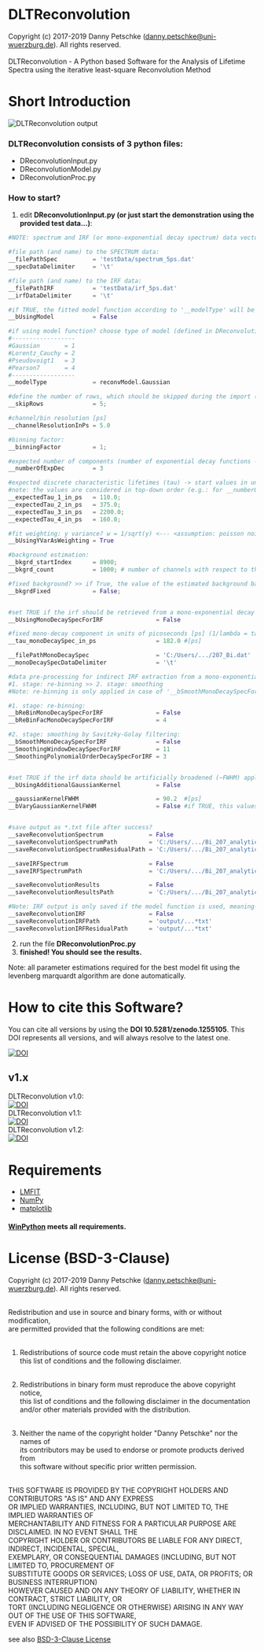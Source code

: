 # DLTReconvolution
Copyright (c) 2017-2019 Danny Petschke (danny.petschke@uni-wuerzburg.de). All rights reserved.<br><br>
DLTReconvolution - A Python based Software for the Analysis of Lifetime Spectra using the iterative least-square Reconvolution Method

# Short Introduction

![DLTReconvolution output](/testData/demo.png)

### DLTReconvolution consists of 3 python files:

- DReconvolutionInput.py
- DReconvolutionModel.py
- DReconvolutionProc.py

### How to start?

1. edit <b>DReconvolutionInput.py (or just start the demonstration using the provided test data...)</b>:

```python
#NOTE: spectrum and IRF (or mono-exponential decay spectrum) data vectors require equal length!

#file path (and name) to the SPECTRUM data:
__filePathSpec          = 'testData/spectrum_5ps.dat'
__specDataDelimiter     = '\t'

#file path (and name) to the IRF data:
__filePathIRF           = 'testData/irf_5ps.dat'
__irfDataDelimiter      = '\t'

#if TRUE, the fitted model function according to '__modelType' will be used as IRF data
__bUsingModel           = False

#if using model function? choose type of model (defined in DReconvolutionModel.py):
#------------------
#Gaussian       = 1
#Lorentz_Cauchy = 2
#Pseudovoigt1   = 3
#Pearson7       = 4
#------------------
__modelType             = reconvModel.Gaussian

#define the number of rows, which should be skipped during the import (e.g. for ignoring the header entries):
__skipRows              = 5;

#channel/bin resolution [ps]
__channelResolutionInPs = 5.0

#binning factor:
__binningFactor         = 1;

#expected number of components (number of exponential decay functions - LIMITED to MAX: 4):
__numberOfExpDec        = 3

#expected discrete characteristic lifetimes (tau) -> start values in units of picoseconds [ps]
#note: the values are considered in top-down order (e.g.: for __numberOfExpDec = 2 --> __expectedTau_1_in_ps AND __expectedTau_2_in_ps are considered)
__expectedTau_1_in_ps   = 110.0;
__expectedTau_2_in_ps   = 375.0;
__expectedTau_3_in_ps   = 2200.0;
__expectedTau_4_in_ps   = 160.0;

#fit weighting: y variance? w = 1/sqrt(y) <--- <assumption: poisson noise> otherwise the weighting is equally distributed: w = 1.0
__bUsingYVarAsWeighting = True

#background estimation:
__bkgrd_startIndex      = 8900;
__bkgrd_count           = 1000; # number of channels with respect to the 'startIndex'

#fixed background? >> if True, the value of the estimated background based on the calculated mean [__bkgrd_startIndex:__bkgrd_startIndex + __bkgrd_count] will be used
__bkgrdFixed            = False;


#set TRUE if the irf should be retrieved from a mono-exponential decay spectrum such as well annealed metals (Al, Fe, ..) or the 207-Bi isotope using the 'graphical deconvolution' technique presented by Koechlin & Raviart (1964) (in this case, the IRF data will be ignored):
__bUsingMonoDecaySpecForIRF               = False

#fixed mono-decay component in units of picoseconds [ps] (1/lambda = tau):
__tau_monoDecaySpec_in_ps                 = 182.0 #[ps]

__filePathMonoDecaySpec                   = 'C:/Users/.../207_Bi.dat'
__monoDecaySpecDataDelimiter              = '\t'

#data pre-processing for indirect IRF extraction from a mono-exponential decay spectrum using the 'graphical deconvolution' technique presented by Koechlin & Raviart (1964):
#1. stage: re-binning >> 2. stage: smoothing
#Note: re-binning is only applied in case of '__bSmoothMonoDecaySpecForIRF = True'

#1. stage: re-binning:
__bReBinMonoDecaySpecForIRF               = False
__bReBinFacMonoDecaySpecForIRF            = 4

#2. stage: smoothing by Savitzky-Golay filtering:
__bSmoothMonoDecaySpecForIRF              = False
__SmoothingWindowDecaySpecForIRF          = 11
__SmoothingPolynomialOrderDecaySpecForIRF = 3


#set TRUE if the irf data should be artificially broadened (~FWHM) applying an additional convolution using a Gaussian kernel (e.g. for compensation of energy differences)
__bUsingAdditionalGaussianKernel          = False

__gaussianKernelFWHM                      = 90.2  #[ps]
__bVaryGaussianKernelFWHM                 = False #if TRUE, this values will be used a an additional fitting parameter


#save output as *.txt file after success?
__saveReconvolutionSpectrum             = False
__saveReconvolutionSpectrumPath         = 'C:/Users/.../Bi_207_analytical_additionalConvKernel_fitdata.txt'
__saveReconvolutionSpectrumResidualPath = 'C:/Users/.../Bi_207_analytical_additionalConvKernel_residuals.txt'

__saveIRFSpectrum                       = False
__saveIRFSpectrumPath                   = 'C:/Users/.../Bi_207_analytical_additionalConvKernel_irfdata.txt'

__saveReconvolutionResults              = False
__saveReconvolutionResultsPath          = 'C:/Users/.../Bi_207_analytical_additionalConvKernel_results.txt'

#Note: IRF output is only saved if the model function is used, meaning--> (__bUsingModel = True)
__saveReconvolutionIRF                  = False
__saveReconvolutionIRFPath              = 'output/...*txt'
__saveReconvolutionIRFResidualPath      = 'output/...*txt'
```
2. run the file <b>DReconvolutionProc.py</b>
3. <b>finished! You should see the results.</b>

Note: all parameter estimations required for the best model fit using the levenberg marquardt algorithm are done automatically. 

# How to cite this Software?

You can cite all versions by using the <b>DOI 10.5281/zenodo.1255105</b>. This DOI represents all versions, and will always resolve to the latest one.<br>

[![DOI](https://zenodo.org/badge/DOI/10.5281/zenodo.1255105.svg)](https://doi.org/10.5281/zenodo.1255105)

## v1.x
DLTReconvolution v1.0:<br>[![DOI](https://zenodo.org/badge/DOI/10.5281/zenodo.1255106.svg)](https://doi.org/10.5281/zenodo.1255106)<br>
DLTReconvolution v1.1:<br>[![DOI](https://zenodo.org/badge/DOI/10.5281/zenodo.1414107.svg)](https://doi.org/10.5281/zenodo.1414107)<br>
DLTReconvolution v1.2:<br>[![DOI](https://zenodo.org/badge/DOI/10.5281/zenodo.3464523.svg)](https://doi.org/10.5281/zenodo.3464523)<br>

# Requirements
- [LMFIT](https://lmfit.github.io/lmfit-py/model.html) 
- [NumPy](http://www.numpy.org/) 
- [matplotlib](https://matplotlib.org/)<br>

#### [WinPython](https://sourceforge.net/projects/winpython/) meets all requirements. 

# License (BSD-3-Clause)

Copyright (c) 2017-2019 Danny Petschke (danny.petschke@uni-wuerzburg.de). All rights reserved.<br><br>

Redistribution and use in source and binary forms, with or without modification,<br> 
are permitted provided that the following conditions are met:<br><br>

 1. Redistributions of source code must retain the above copyright notice<br>
    this list of conditions and the following disclaimer.<br><br>

 2. Redistributions in binary form must reproduce the above copyright notice,<br> 
    this list of conditions and the following disclaimer in the documentation<br> 
    and/or other materials provided with the distribution.<br><br>

 3. Neither the name of the copyright holder "Danny Petschke" nor the names of<br> 
    its contributors may be used to endorse or promote products derived from <br>
    this software without specific prior written permission.<br><br>


 THIS SOFTWARE IS PROVIDED BY THE COPYRIGHT HOLDERS AND CONTRIBUTORS "AS IS" AND ANY EXPRESS<br> 
 OR IMPLIED WARRANTIES, INCLUDING, BUT NOT LIMITED TO, THE IMPLIED WARRANTIES OF<br> 
 MERCHANTABILITY AND FITNESS FOR A PARTICULAR PURPOSE ARE DISCLAIMED. IN NO EVENT SHALL THE<br> 
 COPYRIGHT HOLDER OR CONTRIBUTORS BE LIABLE FOR ANY DIRECT, INDIRECT, INCIDENTAL, SPECIAL,<br> 
 EXEMPLARY, OR CONSEQUENTIAL DAMAGES (INCLUDING, BUT NOT LIMITED TO, PROCUREMENT OF<br> 
 SUBSTITUTE GOODS OR SERVICES; LOSS OF USE, DATA, OR PROFITS; OR BUSINESS INTERRUPTION)<br> 
 HOWEVER CAUSED AND ON ANY THEORY OF LIABILITY, WHETHER IN CONTRACT, STRICT LIABILITY, OR<br> 
 TORT (INCLUDING NEGLIGENCE OR OTHERWISE) ARISING IN ANY WAY OUT OF THE USE OF THIS SOFTWARE,<br> 
 EVEN IF ADVISED OF THE POSSIBILITY OF SUCH DAMAGE.<br>
 
 see also [BSD-3-Clause License](https://opensource.org/licenses/BSD-3-Clause)

